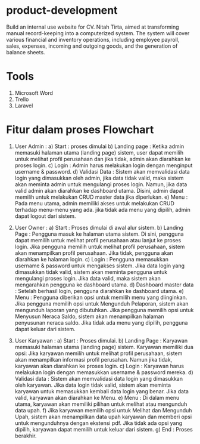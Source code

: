 # product-development
Build an internal use website for CV. Nitah Tirta, aimed at transforming manual record-keeping into a computerized system. The system will cover various financial and inventory operations, including employee payroll, sales, expenses, incoming and outgoing goods, and the generation of balance sheets.

# Tools
1. Microsoft Word
2. Trello
3. Laravel

# Fitur dalam proses Flowchart
1. User Admin :
   a)	Start : proses dimulai 
   b)	Landing page : Ketika admin memasuki halaman utama (landing page) sistem, user dapat memilih untuk melihat profil perusahaan dan jika tidak, admin akan diarahkan ke  
   proses login.
   c)	Login : Admin harus  melakukan login dengan menginput username & password.
   d)	Validasi Data : Sistem akan memvalidasi data login yang dimasukkan oleh admin, jika data tidak valid, maka sistem akan meminta admin untuk mengulangi proses login. 
   Namun, jika data valid admin akan diarahkan ke dashboard utama. Disini, admin dapat memilih untuk melakukan CRUD master data jika diperlukan.
   e)	Menu : Pada menu utama, admin memiliki akses untuk melakukan CRUD terhadap menu-menu yang ada. jika tidak ada menu yang dipilih, admin dapat logout dari sistem. 

3. User Owner :
   a)	Start : Proses dimulai di awal alur sistem.
   b)	Landing Page : Pengguna masuk ke halaman utama sistem. Di sini, pengguna dapat memilih untuk melihat profil perusahaan atau lanjut ke proses login. Jika pengguna 
   memilih untuk melihat profil perusahaan, sistem akan menampilkan profil perusahaan. Jika tidak, pengguna akan diarahkan ke halaman login.
   c)	Login : Pengguna memasukkan username & password untuk mengakses sistem. Jika data login yang dimasukkan tidak valid, sistem akan meminta pengguna untuk mengulangi 
   proses login. Jika data valid, maka sistem akan mengarahkan pengguna ke dashboard utama.
   d)	Dashboard master data : Setelah berhasil login, pengguna diarahkan ke dashboard utama.
   e)	Menu : Pengguna diberikan opsi untuk memilih menu yang diinginkan. Jika pengguna memilih opsi untuk Mengunduh Pelaporan, sistem akan mengunduh laporan yang dibutuhkan. 
   Jika pengguna memilih opsi untuk Menyusun Neraca Saldo, sistem akan menampilkan halaman penyusunan neraca saldo. Jika tidak ada menu yang dipilih, pengguna dapat keluar 
   dari sistem.

5. User Karyawan :
   a)	Start : Proses dimulai.
   b)	Landing Page : Karyawan memasuki halaman utama (landing page) sistem. Karyawan memiliki dua opsi: Jika karyawan memilih untuk melihat profil perusahaan, sistem akan 
   menampilkan informasi profil perusahan. Namun jika tidak, karyawan akan diarahkan ke proses login.
   c)	Login : Karyawan harus melakukan login dengan memasukkan username & password mereka.
   d)	Validasi data : Sistem akan memvalidasi data login yang dimasukkan oleh karyawan. Jika data login tidak valid, sistem akan meminta karyawan untuk memasukkan kembali 
   data login yang benar. Jika data valid, karyawan akan diarahkan ke Menu.
   e)	Menu : Di dalam menu utama, karyawan akan memiliki pilihan untuk melihat atau mengunduh data upah.
   f)	Jika karyawan memilih opsi untuk Melihat dan Mengunduh Upah, sistem akan menampilkan data upah karyawan dan memberi opsi untuk mengunduhnya dengan ekstensi pdf. Jika 
   tidak ada opsi yang dipilih, karyawan dapat memilih untuk keluar dari sistem.
   g)	End : Proses berakhir.

